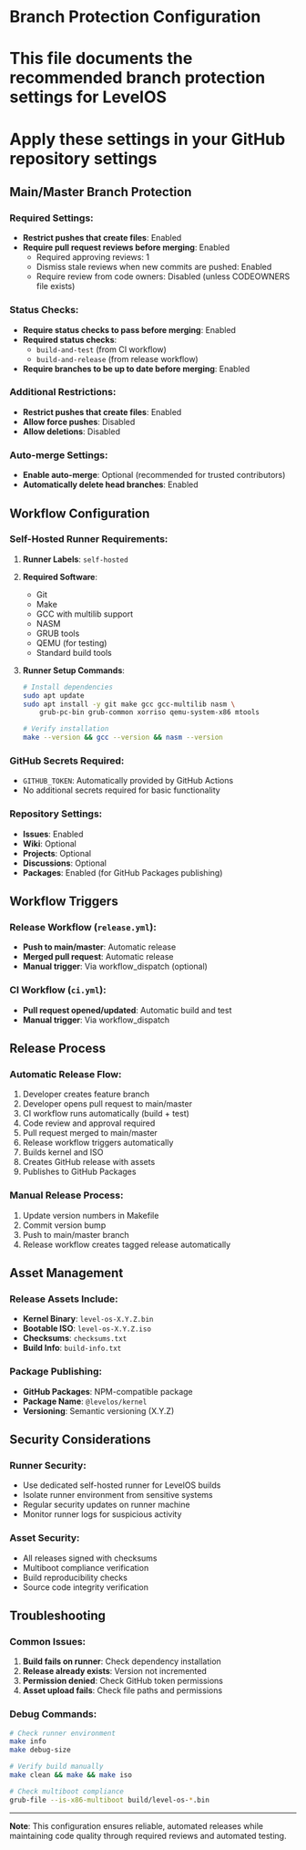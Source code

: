 # Branch Protection Configuration
# This file documents the recommended branch protection settings for LevelOS
# Apply these settings in your GitHub repository settings

## Main/Master Branch Protection

### Required Settings:
- **Restrict pushes that create files**: Enabled
- **Require pull request reviews before merging**: Enabled
  - Required approving reviews: 1
  - Dismiss stale reviews when new commits are pushed: Enabled
  - Require review from code owners: Disabled (unless CODEOWNERS file exists)

### Status Checks:
- **Require status checks to pass before merging**: Enabled
- **Required status checks**:
  - `build-and-test` (from CI workflow)
  - `build-and-release` (from release workflow)
- **Require branches to be up to date before merging**: Enabled

### Additional Restrictions:
- **Restrict pushes that create files**: Enabled
- **Allow force pushes**: Disabled
- **Allow deletions**: Disabled

### Auto-merge Settings:
- **Enable auto-merge**: Optional (recommended for trusted contributors)
- **Automatically delete head branches**: Enabled

## Workflow Configuration

### Self-Hosted Runner Requirements:
1. **Runner Labels**: `self-hosted`
2. **Required Software**:
   - Git
   - Make
   - GCC with multilib support  
   - NASM
   - GRUB tools
   - QEMU (for testing)
   - Standard build tools

3. **Runner Setup Commands**:
   ```bash
   # Install dependencies
   sudo apt update
   sudo apt install -y git make gcc gcc-multilib nasm \
       grub-pc-bin grub-common xorriso qemu-system-x86 mtools

   # Verify installation
   make --version && gcc --version && nasm --version
   ```

### GitHub Secrets Required:
- `GITHUB_TOKEN`: Automatically provided by GitHub Actions
- No additional secrets required for basic functionality

### Repository Settings:
- **Issues**: Enabled
- **Wiki**: Optional
- **Projects**: Optional  
- **Discussions**: Optional
- **Packages**: Enabled (for GitHub Packages publishing)

## Workflow Triggers

### Release Workflow (`release.yml`):
- **Push to main/master**: Automatic release
- **Merged pull request**: Automatic release
- **Manual trigger**: Via workflow_dispatch (optional)

### CI Workflow (`ci.yml`):
- **Pull request opened/updated**: Automatic build and test
- **Manual trigger**: Via workflow_dispatch

## Release Process

### Automatic Release Flow:
1. Developer creates feature branch
2. Developer opens pull request to main/master
3. CI workflow runs automatically (build + test)
4. Code review and approval required
5. Pull request merged to main/master
6. Release workflow triggers automatically
7. Builds kernel and ISO
8. Creates GitHub release with assets
9. Publishes to GitHub Packages

### Manual Release Process:
1. Update version numbers in Makefile
2. Commit version bump
3. Push to main/master branch
4. Release workflow creates tagged release automatically

## Asset Management

### Release Assets Include:
- **Kernel Binary**: `level-os-X.Y.Z.bin`
- **Bootable ISO**: `level-os-X.Y.Z.iso`  
- **Checksums**: `checksums.txt`
- **Build Info**: `build-info.txt`

### Package Publishing:
- **GitHub Packages**: NPM-compatible package
- **Package Name**: `@levelos/kernel`
- **Versioning**: Semantic versioning (X.Y.Z)

## Security Considerations

### Runner Security:
- Use dedicated self-hosted runner for LevelOS builds
- Isolate runner environment from sensitive systems
- Regular security updates on runner machine
- Monitor runner logs for suspicious activity

### Asset Security:
- All releases signed with checksums
- Multiboot compliance verification
- Build reproducibility checks
- Source code integrity verification

## Troubleshooting

### Common Issues:
1. **Build fails on runner**: Check dependency installation
2. **Release already exists**: Version not incremented
3. **Permission denied**: Check GitHub token permissions
4. **Asset upload fails**: Check file paths and permissions

### Debug Commands:
```bash
# Check runner environment
make info
make debug-size

# Verify build manually
make clean && make && make iso

# Check multiboot compliance
grub-file --is-x86-multiboot build/level-os-*.bin
```

---

**Note**: This configuration ensures reliable, automated releases while maintaining code quality through required reviews and automated testing.